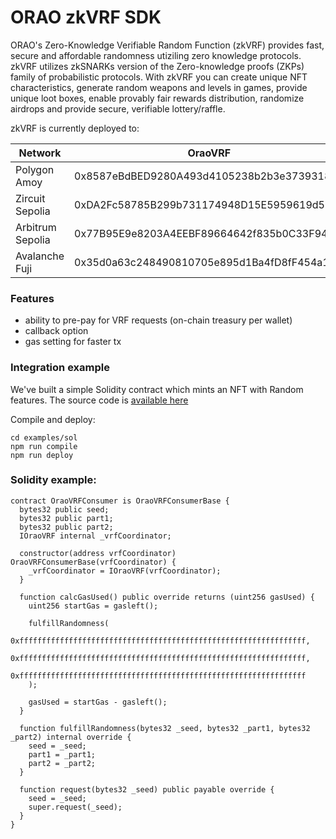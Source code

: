 # ORAO zkVRF SDK

<p>
ORAO's Zero-Knowledge Verifiable Random Function (zkVRF) provides fast, secure and affordable randomness utiziling zero knowledge protocols.
  zkVRF utilizes zkSNARKs version of the Zero-knowledge proofs (ZKPs) family of probabilistic protocols.
With zkVRF you can create unique NFT characteristics, generate random weapons and levels in games, provide unique loot boxes, enable provably fair rewards distribution, randomize airdrops and provide secure, verifiable lottery/raffle.
</p>

zkVRF is currently deployed to: 

| Network          | OraoVRF                                    |
|------------------|--------------------------------------------|
| Polygon Amoy     | 0x8587eBdBED9280A493d4105238b2b3e373931816 |    
| Zircuit Sepolia  | 0xDA2Fc58785B299b731174948D15E5959619d56d2 |
| Arbitrum Sepolia | 0x77B95E9e8203A4EEBF89664642f835b0C33F9416 |
| Avalanche Fuji   | 0x35d0a63c248490810705e895d1Ba4fD8fF454a19 |



### Features
- ability to pre-pay for VRF requests (on-chain treasury per wallet)
- callback option
- gas setting for faster tx

### Integration example
We've built a simple Solidity contract which mints an NFT with Random features.
The source code is [available here](https://github.com/orao-network/zkvrf-evm/tree/master/sdk/examples/sol)

Compile and deploy:
```
cd examples/sol
npm run compile
npm run deploy
```


### Solidity example:
```solidity
contract OraoVRFConsumer is OraoVRFConsumerBase {
  bytes32 public seed;
  bytes32 public part1;
  bytes32 public part2;
  IOraoVRF internal _vrfCoordinator;

  constructor(address vrfCoordinator) OraoVRFConsumerBase(vrfCoordinator) {
    _vrfCoordinator = IOraoVRF(vrfCoordinator);
  }
    
  function calcGasUsed() public override returns (uint256 gasUsed) {
    uint256 startGas = gasleft();

    fulfillRandomness(
      0xffffffffffffffffffffffffffffffffffffffffffffffffffffffffffffffff,
      0xffffffffffffffffffffffffffffffffffffffffffffffffffffffffffffffff,
      0xffffffffffffffffffffffffffffffffffffffffffffffffffffffffffffffff
    );

    gasUsed = startGas - gasleft();
  }
    
  function fulfillRandomness(bytes32 _seed, bytes32 _part1, bytes32 _part2) internal override {
    seed = _seed;
    part1 = _part1;
    part2 = _part2;
  }

  function request(bytes32 _seed) public payable override {
    seed = _seed;
    super.request(_seed);
  }
}
```

